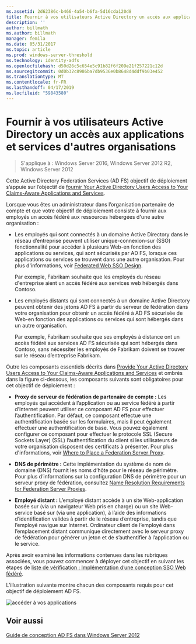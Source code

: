 ```yaml
---
ms.assetid: 2d62386c-b466-4a54-b6fa-5d16cda120d8
title: Fournir à vos utilisateurs Active Directory un accès aux applications et services d'autres organisations
description: ''
author: billmath
ms.author: billmath
manager: femila
ms.date: 05/31/2017
ms.topic: article
ms.prod: windows-server-threshold
ms.technology: identity-adfs
ms.openlocfilehash: d50d26c5c654e5c91b82f6f209e21f257221c12d
ms.sourcegitcommit: 0d0b32c8986ba7db9536e0b8648d4ddf9b03e452
ms.translationtype: MT
ms.contentlocale: fr-FR
ms.lasthandoff: 04/17/2019
ms.locfileid: "59843580"
---
```

# <a name="provide-your-active-directory-users-access-to-the-applications-and-services-of-other-organizations"></a>Fournir à vos utilisateurs Active Directory un accès aux applications et services d'autres organisations

>S'applique à : Windows Server 2016, Windows Server 2012 R2, Windows Server 2012

Cette Active Directory Federation Services \(AD FS\) objectif de déploiement s’appuie sur l’objectif de [fournir Your Active Directory Users Access to Your Claims-Aware Applications and Services](Provide-Your-Active-Directory-Users-Access-to-Your-Claims-Aware-Applications-and-Services.md).  
  
Lorsque vous êtes un administrateur dans l’organisation partenaire de compte et que votre objectif de déploiement consiste à fournir aux employés un accès fédéré aux ressources hébergées d'une autre organisation :  
  
-   Les employés qui sont connectés à un domaine Active Directory dans le réseau d’entreprise peuvent utiliser unique\-connexion\-sur \(SSO\) fonctionnalité pour accéder à plusieurs Web\-en fonction des applications ou services, qui sont sécurisés par AD FS, lorsque ces applications ou services se trouvent dans une autre organisation. Pour plus d'informations, voir [Federated Web SSO Design](Federated-Web-SSO-Design.md).  
  
    Par exemple, Fabrikam souhaite que les employés du réseau d'entreprise aient un accès fédéré aux services web hébergés dans Contoso.  
  
-   Les employés distants qui sont connectés à un domaine Active Directory peuvent obtenir des jetons AD FS à partir du serveur de fédération dans votre organisation pour obtenir un accès fédéré à AD FS sécurisée de Web\-en fonction des applications ou services qui sont hébergés dans un autre organisation.  
  
    Par exemple, Fabrikam souhaite que ses employés à distance ont un accès fédéré aux services AD FS sécurisée qui sont hébergés dans Contoso, sans nécessiter les employés de Fabrikam doivent se trouver sur le réseau d’entreprise Fabrikam.  
  
Outre les composants essentiels décrits dans [Provide Your Active Directory Users Access to Your Claims-Aware Applications and Services](Provide-Your-Active-Directory-Users-Access-to-Your-Claims-Aware-Applications-and-Services.md) et ombrés dans la figure ci-dessous, les composants suivants sont obligatoires pour cet objectif de déploiement :  
  
-   **Proxy de serveur de fédération de partenaire de compte :** Les employés qui accèdent à l’application ou au service fédéré à partir d’Internet peuvent utiliser ce composant AD FS pour effectuer l’authentification. Par défaut, ce composant effectue une authentification basée sur les formulaires, mais il peut également effectuer une authentification de base. Vous pouvez également configurer ce composant pour effectuer le protocole SSL (Secure Sockets Layer) \(SSL\) l’authentification du client si les utilisateurs de votre organisation disposent des certificats à présenter. Pour plus d'informations, voir [Where to Place a Federation Server Proxy](Where-to-Place-a-Federation-Server-Proxy.md).  
  
-   **DNS de périmètre :** Cette implémentation du système de nom de domaine \(DNS\) fournit les noms d’hôte pour le réseau de périmètre. Pour plus d’informations sur la configuration DNS de périmètre pour un serveur proxy de fédération, consultez [Name Resolution Requirements for Federation Server Proxies](Name-Resolution-Requirements-for-Federation-Server-Proxies.md).  
  
-   **Employé distant :** L’employé distant accède à un site Web\-application basée sur \(via un navigateur Web pris en charge\) ou un site Web\-service basé sur \(via une application\), à l’aide des informations d’identification valides à partir de le réseau d’entreprise, tandis que l’employé navigue sur Internet. Ordinateur client de l’employé dans l’emplacement distant communique directement avec le serveur proxy de fédération pour générer un jeton et de s’authentifier à l’application ou le service.  
  
Après avoir examiné les informations contenues dans les rubriques associées, vous pouvez commencer à déployer cet objectif en suivant les étapes de [liste de vérification : Implémentation d’une conception SSO Web fédéré](../../ad-fs/deployment/Checklist--Implementing-a-Federated-Web-SSO-Design.md).  
  
L’illustration suivante montre chacun des composants requis pour cet objectif de déploiement AD FS.  
  
![accéder à vos applications](media/50af4837-31e0-451f-a942-e705c2300065.gif)  
  
## <a name="see-also"></a>Voir aussi
[Guide de conception AD FS dans Windows Server 2012](AD-FS-Design-Guide-in-Windows-Server-2012.md)
